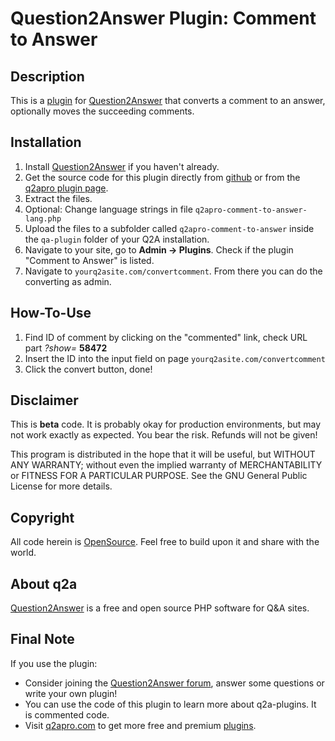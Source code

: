 # Question2Answer Plugin: Comment to Answer

## Description

This is a [plugin] for [Question2Answer] that converts a comment to an answer, optionally moves the succeeding comments.

## Installation

1. Install [Question2Answer] if you haven't already.
1. Get the source code for this plugin directly from [github] or from the [q2apro plugin page].
1. Extract the files.
1. Optional: Change language strings in file `q2apro-comment-to-answer-lang.php`
1. Upload the files to a subfolder called `q2apro-comment-to-answer` inside the `qa-plugin` folder of your Q2A installation.
1. Navigate to your site, go to **Admin -> Plugins**. Check if the plugin "Comment to Answer" is listed.
1. Navigate to `yourq2asite.com/convertcomment`. From there you can do the converting as admin.

## How-To-Use

1. Find ID of comment by clicking on the "commented" link, check URL part _?show=_ **58472**
1. Insert the ID into the input field on page `yourq2asite.com/convertcomment`
1. Click the convert button, done!

## Disclaimer

This is **beta** code. It is probably okay for production environments, but may not work exactly as expected. You bear the risk. Refunds will not be given!

This program is distributed in the hope that it will be useful, but WITHOUT ANY WARRANTY;
without even the implied warranty of MERCHANTABILITY or FITNESS FOR A PARTICULAR PURPOSE.
See the GNU General Public License for more details.

## Copyright

All code herein is [OpenSource]. Feel free to build upon it and share with the world.

## About q2a

[Question2Answer] is a free and open source PHP software for Q&A sites.

## Final Note

If you use the plugin:

- Consider joining the [Question2Answer forum], answer some questions or write your own plugin!
- You can use the code of this plugin to learn more about q2a-plugins. It is commented code.
- Visit [q2apro.com] to get more free and premium [plugins].

[github]: https://github.com/q2apro/q2apro-comment-to-answer
[opensource]: http://www.gnu.org/licenses/gpl.html
[q2apro plugin page]: http://www.q2apro.com/plugins/comment-to-answer
[q2apro.com]: http://www.q2apro.com
[plugin]: http://www.q2apro.com/plugins
[plugins]: http://www.q2apro.com/plugins
[question2answer]: http://www.question2answer.org/
[question2answer forum]: http://www.question2answer.org/qa/
